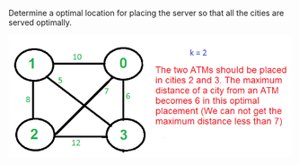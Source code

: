 Determine a optimal location for placing the server so that all the cities are served optimally.

![](kcenters.png)
